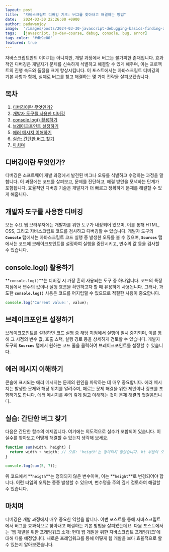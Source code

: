 ```yaml
---
layout: post
title:  "자바스크립트 디버깅 기초: 버그를 찾아내고 해결하는 방법"
date:   2024-03-30 22:26:00 +0900
author: padawanjoy
image:  '/images/posts/2024-03-30-javascript-debugging-basics-finding-and-solving-bugs/01.webp'
tags:   [javascript, js-dev-course, debug, console, bug, error]
tags_color: '#db9e00'
featured: true
---
```

자바스크립트만의 이야기는 아니지만, 개발 과정에서 버그는 불가피한 존재입니다. 효과적인 디버깅은 개발자가 문제를 신속하게 식별하고 해결할 수 있게 해주며, 이는 프로젝트의 진행 속도와 품질을 크게 향상시킵니다. 이 포스트에서는 자바스크립트 디버깅의 기본 사항과 함께, 실제로 버그를 찾고 해결하는 몇 가지 전략을 살펴보겠습니다.

## 목차
1. [디버깅이란 무엇인가?](#디버깅이란-무엇인가)
2. [개발자 도구를 사용한 디버깅](#개발자-도구를-사용한-디버깅)
3. [console.log() 활용하기](#consolelog-활용하기)
4. [브레이크포인트 설정하기](#브레이크포인트-설정하기)
5. [에러 메시지 이해하기](#에러-메시지-이해하기)
6. [실습: 간단한 버그 찾기](#실습-간단한-버그-찾기)
7. [마치며](#마치며)

## 디버깅이란 무엇인가?
디버깅은 소프트웨어 개발 과정에서 발견된 버그나 오류를 식별하고 수정하는 과정을 말합니다. 이 과정에는 코드를 살펴보고, 문제를 진단하고, 해결 방안을 모색하는 단계가 포함됩니다. 효율적인 디버깅 기술은 개발자가 더 빠르고 정확하게 문제를 해결할 수 있게 해줍니다.

## 개발자 도구를 사용한 디버깅
모든 주요 웹 브라우저에는 개발자를 위한 도구가 내장되어 있으며, 이를 통해 HTML, CSS, 그리고 자바스크립트 코드를 검사하고 디버깅할 수 있습니다. 개발자 도구의 **`Console`** 탭에서는 자바스크립트 코드 실행 중 발생한 오류를 볼 수 있으며, **`Sources`** 탭에서는 코드에 브레이크포인트를 설정하여 실행을 중단시키고, 변수의 값 등을 검사할 수 있습니다.

## console.log() 활용하기
**`console.log()`**는 디버깅 시 가장 흔히 사용되는 도구 중 하나입니다. 코드의 특정 지점에서 변수의 값이나 실행 흐름을 확인하고자 할 때 유용하게 사용됩니다. 그러나, 과도한 **`console.log()`** 사용은 코드를 어지럽힐 수 있으므로 적절한 사용이 중요합니다.

```javascript
console.log('Current value:', value);
```

## 브레이크포인트 설정하기
브레이크포인트를 설정하면 코드 실행 중 해당 지점에서 실행이 일시 중지되며, 이를 통해 그 시점의 변수 값, 호출 스택, 실행 경로 등을 상세하게 검토할 수 있습니다. 개발자 도구의 **`Sources`** 탭에서 원하는 코드 줄을 클릭하여 브레이크포인트를 설정할 수 있습니다.

## 에러 메시지 이해하기
콘솔에 표시되는 에러 메시지는 문제의 원인을 파악하는 데 매우 중요합니다. 에러 메시지는 발생한 문제와 해당 위치를 알려주며, 때로는 문제 해결을 위한 제안이나 링크를 포함하기도 합니다. 에러 메시지를 주의 깊게 읽고 이해하는 것이 문제 해결의 첫걸음입니다.

## 실습: 간단한 버그 찾기
다음은 간단한 함수의 예제입니다. 여기에는 의도적으로 실수가 포함되어 있습니다. 이 실수를 찾아보고 어떻게 해결할 수 있는지 생각해 보세요.

```javascript
function sum(width, height) {
  return width + heigth; // 오류: 'heigth'는 정의되지 않았습니다. ht 부분의 오타로 발생한 오류로, 정확한 변수명은 'height'여야 합니다.
}

console.log(sum(5, 7));
```

위 코드에서 **`heigth`**는 정의되지 않은 변수이며, 이는 **`height`**로 변경되어야 합니다. 이런 타입의 오류는 종종 발생할 수 있으며, 변수명을 주의 깊게 검토하여 해결할 수 있습니다.

## 마치며
디버깅은 개발 과정에서 매우 중요한 역할을 합니다. 이번 포스트를 통해 자바스크립트에서 버그를 효과적으로 찾아내고 해결하는 기본 방법을 살펴봤는데요. 다음 포스트에서는 '웹 개발을 위한 프레임워크 소개: 현대 웹 개발을 위한 자바스크립트 프레임워크'에 대해 다룰 예정입니다. 새로운 프레임워크를 통해 어떻게 웹 개발을 보다 효율적으로 할 수 있는지 알아보겠습니다.